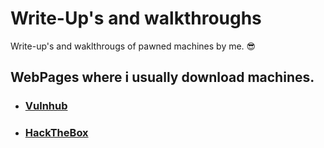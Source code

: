 # Write-Up's and walkthroughs
Write-up's and waklthrougs of pawned machines by me. :sunglasses:

## WebPages where i usually download machines.
- ### [Vulnhub](https://www.vulnhub.com/)
- ### [HackTheBox](https://www.hackthebox.com/)
